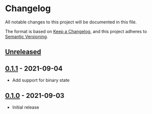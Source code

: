 # Changelog

All notable changes to this project will be documented in this file.

The format is based on [Keep a Changelog](https://keepachangelog.com/en/1.0.0/),
and this project adheres to [Semantic Versioning](https://semver.org/spec/v2.0.0.html).

## [Unreleased]

## [0.1.1] - 2021-09-04
- Add support for binary state
## [0.1.0] - 2021-09-03
- Initial release

[Unreleased]: https://github.com/mnishiguchi/dypa01/compare/v0.1.1..HEAD
[0.1.1]: https://github.com/mnishiguchi/dypa01/releases/tag/v0.1.1
[0.1.0]: https://github.com/mnishiguchi/dypa01/releases/tag/v0.1.0

